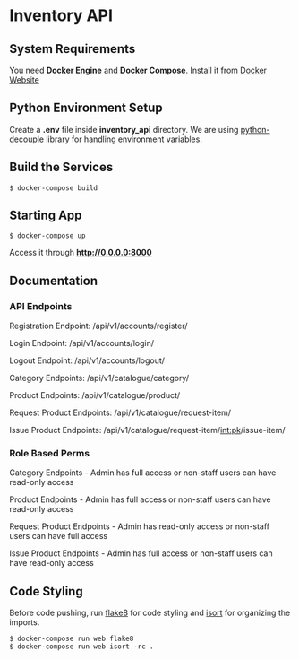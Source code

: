 # Inventory API

## System Requirements

You need **Docker Engine** and **Docker Compose**. Install it from [Docker Website](https://docs.docker.com/)

## Python Environment Setup

Create a **.env** file inside **inventory_api** directory. We are using [python-decouple](https://simpleisbetterthancomplex.com/2015/11/26/package-of-the-week-python-decouple.html) library for handling environment variables.


## Build the Services

    $ docker-compose build


## Starting App
    $ docker-compose up

Access it through **http://0.0.0.0:8000**

## Documentation

### API Endpoints

Registration Endpoint: /api/v1/accounts/register/

Login Endpoint: /api/v1/accounts/login/

Logout Endpoint: /api/v1/accounts/logout/

Category Endpoints: /api/v1/catalogue/category/

Product Endpoints: /api/v1/catalogue/product/

Request Product Endpoints: /api/v1/catalogue/request-item/

Issue Product Endpoints: /api/v1/catalogue/request-item/<int:pk>/issue-item/

### Role Based Perms

Category Endpoints - Admin has full access or non-staff users can have read-only access

Product Endpoints - Admin has full access or non-staff users can have read-only access

Request Product Endpoints - Admin has read-only access or non-staff users can have full access

Issue Product Endpoints - Admin has full access or non-staff users can have read-only access

## Code Styling

Before code pushing, run [flake8](https://simpleisbetterthancomplex.com/packages/2016/08/05/flake8.html) for code styling and [isort](https://simpleisbetterthancomplex.com/packages/2016/10/08/isort.html) for organizing the imports.

    $ docker-compose run web flake8
    $ docker-compose run web isort -rc .

